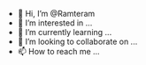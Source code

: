 - 👋 Hi, I’m @Ramteram
- 👀 I’m interested in ...
- 🌱 I’m currently learning ...
- 💞️ I’m looking to collaborate on ...
- 📫 How to reach me ...

<!---
Ramteram/Ramteram is a ✨ special ✨ repository because its `README.md` (this file) appears on your GitHub profile.
You can click the Preview link to take a look at your changes.
--->
